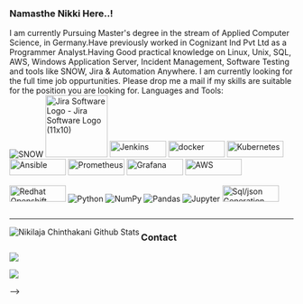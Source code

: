 ### Namasthe Nikki Here..!
I am currently Pursuing Master's degree in the stream of Applied Computer Science, in Germany.Have previously worked in Cognizant Ind Pvt Ltd as a Programmer Analyst.Having
Good practical knowledge on Linux, Unix, SQL, AWS, Windows Application Server, Incident Management, Software Testing and tools like SNOW, Jira & Automation Anywhere. I am currently looking for the full time job  oppurtunities. Please drop me a mail if my skills are suitable for the position you are looking for.
Languages and Tools:          
<img alt="SNOW" src="https://upload.wikimedia.org/wikipedia/commons/5/57/ServiceNow_logo.svg" /> <img id="mouse" style="width:110px;" src="https://www.clipartmax.com/png/full/285-2854312_jira-software-logo-jira-software-logo.png" alt="Jira Software Logo - Jira Software Logo (11x10)" title="Jira Software Logo - Jira Software Logo (11x10)"> 
<img src="https://upload.wikimedia.org/wikipedia/commons/thumb/e/e3/Jenkins_logo_with_title.svg/2560px-Jenkins_logo_with_title.svg.png" width="100px" height="29px" alt="Jenkins" class="image-style-partners-block">
<img src="https://logos-world.net/wp-content/uploads/2021/02/Docker-Logo-2015-2017.png" width="100px" height="29px" alt="docker" class="image-style-partners-block">
<img src="https://upload.wikimedia.org/wikipedia/commons/thumb/6/67/Kubernetes_logo.svg/1200px-Kubernetes_logo.svg.png" width="100px" height="29px" alt="Kubernetes" class="image-style-partners-block">
<img src="https://e7.pngegg.com/pngimages/801/466/png-clipart-ansible-devops-puppet-chef-configuration-management-becoming-a-chef-angle-text.png" width="100px" height="29px" alt="Ansible" class="image-style-partners-block">
<img src="https://github.com/nikilanaidu9/nikilanaidu9/assets/43289833/8be5b84b-51f3-499c-a8b3-fa44d8705ad3
" width="100px" height="29px" alt="Prometheus" class="image-style-partners-block">
<img src="https://encrypted-tbn0.gstatic.com/images?q=tbn:ANd9GcS2KXilhBLtcm4bYYX3j7EV3ixvrXXYrjnBzkkVTfXDTKbf8BNyuPWp79-boF7eA3eTfA&usqp=CAU" width="100px" height="29px" alt="Grafana" class="image-style-partners-block">
<img src="https://www.metaltoad.com/sites/default/files/styles/large/public/2020-05/aws-logo-blog-header.png?itok=V7llmHtJ" width="100px" height="29px" alt="AWS" class="image-style-partners-block">
<img src="https://logowik.com/content/uploads/images/red-hat-openshift5527.jpg" width="100px" height="29px" alt="Redhat Openshift" class="image-style-partners-block">
<img alt="Python" src="https://img.shields.io/badge/python%20-%2314354C.svg?&style=for-the-badge&logo=python&logoColor=white"/> <img alt="NumPy" src="https://img.shields.io/badge/numpy%20-%23013243.svg?&style=for-the-badge&logo=numpy&logoColor=white" /> <img alt="Pandas" src="https://img.shields.io/badge/pandas%20-%23150458.svg?&style=for-the-badge&logo=pandas&logoColor=white" /> <img alt="Jupyter" src="https://img.shields.io/badge/Jupyter%20-%23F37626.svg?&style=for-the-badge&logo=Jupyter&logoColor=white" />
<img src="https://encrypted-tbn0.gstatic.com/images?q=tbn:ANd9GcSoP9QXtnPhKvU9iYHyvaerjeurAA11ZzsXJOzFIWO1KKbVkLJrSmN7fCiju5IxlxgdYg&amp;usqp=CAU" alt="Sql/json Generation Functions In Oracle Database 12c - Oracle Certified  Professional Java Se7 [book] PNG Image | Transparent PNG Free Download on  SeekPNG" jsname="HiaYvf" jsaction="load:XAeZkd;" class="n3VNCb" data-noaft="1" style="width: 100px; height: 29px; margin: 15.1384px 0px;">


---
<!-- BLOG-POST-LIST:END -->

<img align="left" alt="Nikilaja Chinthakani Github Stats" src="https://github-readme-stats.vercel.app/api?username=nikilanaidu9&show_icons=true&hide_border=true" />



### Contact

  <a href="mailto:chinthakani.nikilaja9@gmail.com?subjetc=Github Contact">
    <img src="https://img.shields.io/badge/Gmail-D14836?style=for-the-badge&logo=gmail&logoColor=white" />
  </a>
  
  [![](https://img.shields.io/badge/LinkedIn-0077B5?style=for-the-badge&logo=linkedin&logoColor=white)](https://www.linkedin.com/in/nikkilovescoffee)

-->
<!--
**nikilanaidu9/nikilanaidu9** is a ✨ _special_ ✨ repository because its `README.md` (this file) appears on your GitHub profile.

Here are some ideas to get you started:

- 🔭 I’m currently 
- 🌱 I’m currently learning ...
- 👯 I’m looking to collaborate on ...
- 🤔 I’m looking for help with ...
- 💬 Ask me about ...
- 📫 How to reach me: ...
- 😄 Pronouns: ...
- ⚡ Fun fact: ...
-->
